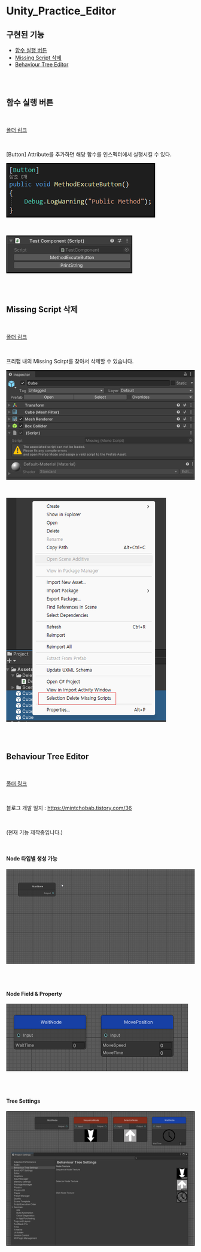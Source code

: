# Unity_Practice_Editor

## 구현된 기능

- [함수 실행 버튼](#함수-실행-버튼)
- [Missing Script 삭제](#missing-script-삭제)
- [Behaviour Tree Editor](#behaviour-tree-editor)


<br>
<br>



## 함수 실행 버튼

<br>

[폴더 링크](https://github.com/mintchobab/Unity_Practice_Editor/tree/main/Unity_Practice_Editor/Assets/MethodButtonAttribute)

<br>

[Button] Attribute를 추가하면 해당 함수를 인스펙터에서 실행시킬 수 있다.

![ddd](./images/method_button_attribute.png)

<br>

![mehtod button compoennt](./images/method_button_component.png)

<br>
<br>

## Missing Script 삭제

<br>

[폴더 링크](https://github.com/mintchobab/Unity_Practice_Editor/tree/main/Unity_Practice_Editor/Assets/DeleteMissingScript)

<br>

프리팹 내의 Missing Scirpt를 찾아서 삭제할 수 있습니다.

![삭제 예시](./images/missing_script_remove.png)

<br>

![삭제 메뉴](./images/missing_script_remove_menu.png)

<br>
<br>

## Behaviour Tree Editor

<br>

[폴더 링크](https://github.com/mintchobab/Unity_Practice_Editor/tree/main/Unity_Practice_Editor/Assets/BehaviourTreeEditor)

<br>

블로그 개발 일지 : https://mintchobab.tistory.com/36

<br>

(현재 기능 제작중입니다.)

<br>


#### Node 타입별 생성 가능

![Create Node](./images/behaviour_tree_create_node.gif)

<br>
<br>

#### Node Field & Property

![Node Property](./images/behaviour_tree_node_variable.png)

<br>
<br>

#### Tree Settings

![Tree Settings](./images/behaviour_tree_settings.png)